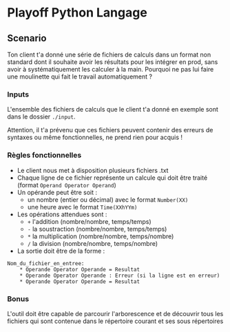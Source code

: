 # Playoff Python Langage

## Scenario 

Ton client t'a donné une série de fichiers de calculs dans un format non standard 
dont il souhaite avoir les résultats pour les intégrer en prod, sans avoir à 
systématiquement les calculer à la main.
Pourquoi ne pas lui faire une moulinette qui fait le travail automatiquement ? 

### Inputs

L'ensemble des fichiers de calculs que le client t'a donné en exemple sont dans 
le dossier `./input`. 

Attention, il t'a prévenu que ces fichiers peuvent contenir des erreurs de 
syntaxes ou même fonctionnelles, ne prend rien pour acquis !

### Règles fonctionnelles

* Le client nous met à disposition plusieurs fichiers .txt
* Chaque ligne de ce fichier représente un calcule qui doit être traité (format `Operand Operator Operand`)
* Un opérande peut être soit :
	* un nombre (entier ou décimal) avec le format `Number(XX)`
	* une heure avec le format `Time(XXhYYm)`
* Les opérations attendues sont : 
	* `+` l'addition (nombre/nombre, temps/temps)
	* `-` la soustraction (nombre/nombre, temps/temps)
	* `*` la multiplication (nombre/nombre, temps/nombre)
	* `/` la division (nombre/nombre, temps/nombre)
* La sortie doit être de la forme : 
```
Nom_du_fichier_en_entree:
	* Operande Operator Operande = Resultat
	* Operande Operator Operande : Erreur (si la ligne est en erreur)
	* Operande Operator Operande = Resultat
```

### Bonus

L'outil doit être capable de parcourir l'arborescence et de découvrir tous les fichiers qui sont contenue dans le répertoire courant et ses sous répertoires 
